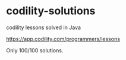 # codility-solutions
codility lessons solved in Java

https://app.codility.com/programmers/lessons

Only 100/100 solutions.